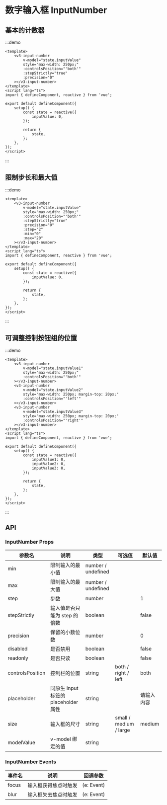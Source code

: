 # 数字输入框 InputNumber

## 基本的计数器

:::demo

```vue
<template>
	<v3-input-number
		v-model="state.inputValue"
		style="max-width: 250px;"
		:controlsPosition="'both'"
		:stepStrictly="true"
		:precision="0"
	></v3-input-number>
</template>
<script lang="ts">
import { defineComponent, reactive } from 'vue';

export default defineComponent({
	setup() {
		const state = reactive({
			inputValue: 0,
		});

		return {
			state,
		};
	},
});
</script>
```

:::

## 限制步长和最大值

:::demo

```vue
<template>
	<v3-input-number
		v-model="state.inputValue"
		style="max-width: 250px;"
		:controlsPosition="'both'"
		:stepStrictly="true"
		:precision="0"
		:step="2"
		:min="0"
		:max="20"
	></v3-input-number>
</template>
<script lang="ts">
import { defineComponent, reactive } from 'vue';

export default defineComponent({
	setup() {
		const state = reactive({
			inputValue: 0,
		});

		return {
			state,
		};
	},
});
</script>
```

:::

## 可调整控制按钮组的位置

:::demo

```vue
<template>
	<v3-input-number
		v-model="state.inputValue1"
		style="max-width: 250px;"
		:controlsPosition="'both'"
	></v3-input-number>
	<v3-input-number
		v-model="state.inputValue2"
		style="max-width: 250px; margin-top: 20px;"
		:controlsPosition="'left'"
	></v3-input-number>
	<v3-input-number
		v-model="state.inputValue3"
		style="max-width: 250px; margin-top: 20px;"
		:controlsPosition="'right'"
	></v3-input-number>
</template>
<script lang="ts">
import { defineComponent, reactive } from 'vue';

export default defineComponent({
	setup() {
		const state = reactive({
			inputValue1: 0,
			inputValue2: 0,
			inputValue3: 0,
		});

		return {
			state,
		};
	},
});
</script>
```

:::

## API

### InputNumber Props

| 参数名           | 说明                                 | 类型               | 可选值                 | 默认值     |
| ---------------- | ------------------------------------ | ------------------ | ---------------------- | ---------- |
| min              | 限制输入的最小值                     | number / undefined |                        |            |
| max              | 限制输入的最大值                     | number / undefined |                        |            |
| step             | 步数                                 | number             |                        | 1          |
| stepStrictly     | 输入值是否只能为 step 的倍数         | boolean            |                        | false      |
| precision        | 保留的小数位数                       | number             |                        | 0          |
| disabled         | 是否禁用                             | boolean            |                        | false      |
| readonly         | 是否只读                             | boolean            |                        | false      |
| controlsPosition | 控制栏的位置                         | string             | both / right / left    | both       |
| placeholder      | 同原生 input 标签的 placeholder 属性 | string             |                        | 请输入内容 |
| size             | 输入框的尺寸                         | string             | small / medium / large | medium     |
| modelValue       | v-model 绑定的值                     | string             |                        |            |

### InputNumber Events

| 事件名 | 说明                 | 回调参数   |
| ------ | -------------------- | ---------- |
| focus  | 输入框获得焦点时触发 | (e: Event) |
| blur   | 输入框失去焦点时触发 | (e: Event) |
